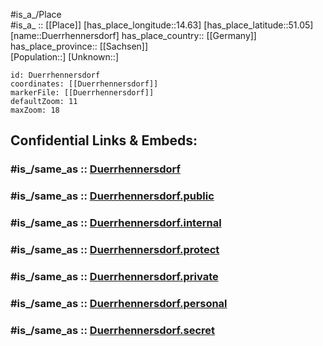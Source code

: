 ﻿---
confidential: public
isDeleted: false
location:
- 51.05
- 14.63
mapmarker: city
mapzoom:
- 7
- 12
SpocWebEntityId: 29940
tags:
- geo/City
type: City
---

#is_a_/Place  
#is_a_ :: [[Place]] 
[has_place_longitude::14.63] 
[has_place_latitude::51.05] 
[name::Duerrhennersdorf] 
has_place_country:: [[Germany]]  
has_place_province:: [[Sachsen]]  
[Population::] 
[Unknown::] 


```leaflet
id: Duerrhennersdorf
coordinates: [[Duerrhennersdorf]] 
markerFile: [[Duerrhennersdorf]] 
defaultZoom: 11 
maxZoom: 18
```


## Confidential Links & Embeds: 

### #is_/same_as :: [Duerrhennersdorf](/_Standards/Earth/Continent/Europe/Europe~Central/Germany/Germany~East/Sachsen/counties~Sachsen/Görlitz/cities~Görlitz/Neusalza-Spremberg/City/Duerrhennersdorf.md) 

### #is_/same_as :: [Duerrhennersdorf.public](/_public/Earth/Continent/Europe/Europe~Central/Germany/Germany~East/Sachsen/counties~Sachsen/Görlitz/cities~Görlitz/Neusalza-Spremberg/City/Duerrhennersdorf.public.md) 

### #is_/same_as :: [Duerrhennersdorf.internal](/_internal/Earth/Continent/Europe/Europe~Central/Germany/Germany~East/Sachsen/counties~Sachsen/Görlitz/cities~Görlitz/Neusalza-Spremberg/City/Duerrhennersdorf.internal.md) 

### #is_/same_as :: [Duerrhennersdorf.protect](/_protect/Earth/Continent/Europe/Europe~Central/Germany/Germany~East/Sachsen/counties~Sachsen/Görlitz/cities~Görlitz/Neusalza-Spremberg/City/Duerrhennersdorf.protect.md) 

### #is_/same_as :: [Duerrhennersdorf.private](/_private/Earth/Continent/Europe/Europe~Central/Germany/Germany~East/Sachsen/counties~Sachsen/Görlitz/cities~Görlitz/Neusalza-Spremberg/City/Duerrhennersdorf.private.md) 

### #is_/same_as :: [Duerrhennersdorf.personal](/_personal/Earth/Continent/Europe/Europe~Central/Germany/Germany~East/Sachsen/counties~Sachsen/Görlitz/cities~Görlitz/Neusalza-Spremberg/City/Duerrhennersdorf.personal.md) 

### #is_/same_as :: [Duerrhennersdorf.secret](/_secret/Earth/Continent/Europe/Europe~Central/Germany/Germany~East/Sachsen/counties~Sachsen/Görlitz/cities~Görlitz/Neusalza-Spremberg/City/Duerrhennersdorf.secret.md)

